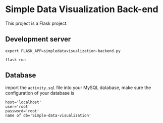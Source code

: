 # Simple Data Visualization Back-end

This project is a Flask project.

## Development server

```
export FLASK_APP=simpledatavisualization-backend.py

flask run
```

## Database

import the `activity.sql` file into your MySQL database, make sure the configuration of your database is 
```
host='localhost'
user='root'
password='root'
name of db='Simple-data-visualization'
```
